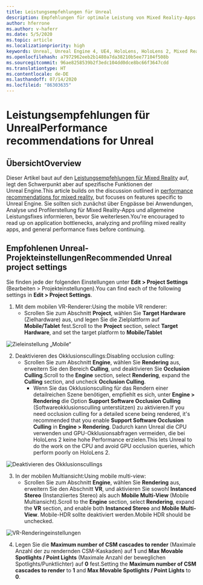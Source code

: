 ```yaml
---
title: Leistungsempfehlungen für Unreal
description: Empfehlungen für optimale Leistung von Mixed Reality-Apps in Unreal
author: hferrone
ms.author: v-haferr
ms.date: 5/5/2020
ms.topic: article
ms.localizationpriority: high
keywords: Unreal, Unreal Engine 4, UE4, HoloLens, HoloLens 2, Mixed Reality, Leistung, Optimierung, Einstellungen, Dokumentation
ms.openlocfilehash: a7972962eeb2b1480a7da38210b5ee77104f508b
ms.sourcegitcommit: 96ae8258539b2f3edc104dd0dce8bc66f3647cdd
ms.translationtype: HT
ms.contentlocale: de-DE
ms.lasthandoff: 07/14/2020
ms.locfileid: "86303635"
---
```

# <a name="performance-recommendations-for-unreal"></a><span data-ttu-id="a2653-104">Leistungsempfehlungen für Unreal</span><span class="sxs-lookup"><span data-stu-id="a2653-104">Performance recommendations for Unreal</span></span>

## <a name="overview"></a><span data-ttu-id="a2653-105">Übersicht</span><span class="sxs-lookup"><span data-stu-id="a2653-105">Overview</span></span>

<span data-ttu-id="a2653-106">Dieser Artikel baut auf den [Leistungsempfehlungen für Mixed Reality](understanding-performance-for-mixed-reality.md) auf, legt den Schwerpunkt aber auf spezifische Funktionen der Unreal Engine.</span><span class="sxs-lookup"><span data-stu-id="a2653-106">This article builds on the discussion outlined in [performance recommendations for mixed reality](understanding-performance-for-mixed-reality.md), but focuses on features specific to Unreal Engine.</span></span> <span data-ttu-id="a2653-107">Sie sollten sich zunächst über Engpässe bei Anwendungen, Analyse und Profilerstellung für Mixed Reality-Apps und allgemeine Leistungsfixes informieren, bevor Sie weiterlesen.</span><span class="sxs-lookup"><span data-stu-id="a2653-107">You're encouraged to read up on application bottlenecks, analyzing and profiling mixed reality apps, and general performance fixes before continuing.</span></span>

## <a name="recommended-unreal-project-settings"></a><span data-ttu-id="a2653-108">Empfohlenen Unreal-Projekteinstellungen</span><span class="sxs-lookup"><span data-stu-id="a2653-108">Recommended Unreal project settings</span></span>
<span data-ttu-id="a2653-109">Sie finden jede der folgenden Einstellungen unter **Edit > Project Settings** (Bearbeiten > Projekteinstellungen).</span><span class="sxs-lookup"><span data-stu-id="a2653-109">You can find each of the following settings in **Edit > Project Settings**.</span></span>

1. <span data-ttu-id="a2653-110">Mit dem mobilen VR-Renderer:</span><span class="sxs-lookup"><span data-stu-id="a2653-110">Using the mobile VR renderer:</span></span>
    * <span data-ttu-id="a2653-111">Scrollen Sie zum Abschnitt **Project**, wählen Sie **Target Hardware** (Zielhardware) aus, und legen Sie die Zielplattform auf **Mobile/Tablet** fest.</span><span class="sxs-lookup"><span data-stu-id="a2653-111">Scroll to the **Project** section, select **Target Hardware**, and set the target platform to **Mobile/Tablet**</span></span>

![Zieleinstellung „Mobile“](images/unreal/performance-recommendations-img-01.png)

2. <span data-ttu-id="a2653-113">Deaktivieren des Okklusionscullings:</span><span class="sxs-lookup"><span data-stu-id="a2653-113">Disabling occlusion culling:</span></span>
    * <span data-ttu-id="a2653-114">Scrollen Sie zum Abschnitt **Engine**, wählen Sie **Rendering** aus, erweitern Sie den Bereich **Culling**, und deaktivieren Sie **Occlusion Culling**.</span><span class="sxs-lookup"><span data-stu-id="a2653-114">Scroll to the **Engine** section, select **Rendering**, expand the **Culling** section, and uncheck **Occlusion Culling**.</span></span>
        + <span data-ttu-id="a2653-115">Wenn Sie das Okklusionsculling für das Rendern einer detailreichen Szene benötigen, empfiehlt es sich, unter **Engine > Rendering** die Option **Support Software Occlusion Culling** (Softwareokklusionsculling unterstützen) zu aktivieren.</span><span class="sxs-lookup"><span data-stu-id="a2653-115">If you need occlusion culling for a detailed scene being rendered, it's recommended that you enable **Support Software Occlusion Culling** in **Engine > Rendering**.</span></span> <span data-ttu-id="a2653-116">Dadurch kann Unreal die CPU verwenden und GPU-Okklusionsabfragen vermeiden, die bei HoloLens 2 keine hohe Performance erzielen.</span><span class="sxs-lookup"><span data-stu-id="a2653-116">This lets Unreal to do the work on the CPU and avoid GPU occlusion queries, which perform poorly on HoloLens 2.</span></span>

![Deaktivieren des Okklusionscullings](images/unreal/performance-recommendations-img-02.png)

3. <span data-ttu-id="a2653-118">In der mobilen Multiansicht:</span><span class="sxs-lookup"><span data-stu-id="a2653-118">Using mobile multi-view:</span></span>
    * <span data-ttu-id="a2653-119">Scrollen Sie zum Abschnitt **Engine**, wählen Sie **Rendering** aus, erweitern Sie den Abschnitt **VR**, und aktivieren Sie sowohl **Instanced Stereo** (Instanziiertes Stereo) als auch **Mobile Multi-View** (Mobile Multiansicht).</span><span class="sxs-lookup"><span data-stu-id="a2653-119">Scroll to the **Engine** section, select **Rendering**, expand the **VR** section, and enable both **Instanced Stereo** and **Mobile Multi-View**.</span></span> <span data-ttu-id="a2653-120">Mobile-HDR sollte deaktiviert werden.</span><span class="sxs-lookup"><span data-stu-id="a2653-120">Mobile HDR should be unchecked.</span></span>

![VR-Renderingeinstellungen](images/unreal/performance-recommendations-img-03.png)

4. <span data-ttu-id="a2653-122">Legen Sie die **Maximum number of CSM cascades to render** (Maximale Anzahl der zu rendernden CSM-Kaskaden) auf **1** und **Max Movable Spotlights / Point Lights** (Maximale Anzahl der beweglichen Spotlights/Punktlichter) auf **0** fest.</span><span class="sxs-lookup"><span data-stu-id="a2653-122">Setting the **Maximum number of CSM cascades to render** to **1** and **Max Movable Spotlights / Point Lights** to **0**.</span></span> 
